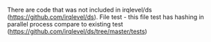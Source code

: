There are code that was not included in irqlevel/ds (https://github.com/irqlevel/ds).
File test - this file test has hashing in parallel process compare to existing test (https://github.com/irqlevel/ds/tree/master/tests)
